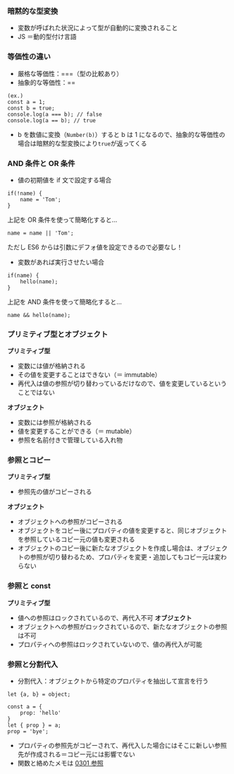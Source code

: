 ### 暗黙的な型変換

- 変数が呼ばれた状況によって型が自動的に変換されること
- JS ＝動的型付け言語

### 等価性の違い

- 厳格な等価性：===（型の比較あり）
- 抽象的な等価性：==

```
(ex.)
const a = 1;
const b = true;
console.log(a === b); // false
console.log(a == b); // true
```

- b を数値に変換（`Number(b)`）すると b は 1 になるので、抽象的な等価性の場合は暗黙的な型変換により`true`が返ってくる

### AND 条件と OR 条件

- 値の初期値を if 文で設定する場合

```
if(!name) {
    name = 'Tom';
}
```

上記を OR 条件を使って簡略化すると…

```
name = name || 'Tom';
```

ただし ES6 からは引数にデフォ値を設定できるので必要なし！

- 変数があれば実行させたい場合

```
if(name) {
    hello(name);
}
```

上記を AND 条件を使って簡略化すると…

```
name && hello(name);
```

### プリミティブ型とオブジェクト

**プリミティブ型**

- 変数には値が格納される
- その値を変更することはできない（＝ immutable）
- 再代入は値の参照が切り替わっているだけなので、値を変更しているということではない

**オブジェクト**

- 変数には参照が格納される
- 値を変更することができる（＝ mutable）
- 参照を名前付きで管理している入れ物

### 参照とコピー

**プリミティブ型**

- 参照先の値がコピーされる

**オブジェクト**

- オブジェクトへの参照がコピーされる
- オブジェクトをコピー後にプロパティの値を変更すると、同じオブジェクトを参照しているコピー元の値も変更される
- オブジェクトのコピー後に新たなオブジェクトを作成し場合は、オブジェクトの参照が切り替わるため、プロパティを変更・追加してもコピー元は変わらない

### 参照と const

**プリミティブ型**

- 値への参照はロックされているので、再代入不可
  **オブジェクト**
- オブジェクトへの参照がロックされているので、新たなオブジェクトの参照は不可
- プロパティへの参照はロックされていないので、値の再代入が可能

### 参照と分割代入

- 分割代入：オブジェクトから特定のプロパティを抽出して宣言を行う

```
let {a, b} = object;
```

```
const a = {
    prop: 'hello'
}
let { prop } = a;
prop = 'bye';
```

- プロパティの参照先がコピーされて、再代入した場合にはそこに新しい参照先が作成される＝コピー元には影響でない
- 関数と絡めたメモは [0301 参照](0301/main.js)
